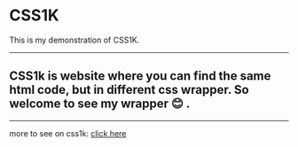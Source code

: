 # CSS1K
This is my demonstration of CSS1K. 

*** 

## __CSS1k__ is website where you can find the same html code,  but in different css wrapper. So welcome to see my wrapper :blush: .

***

more to see on css1k: [click here](http://css1k.net/)

